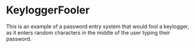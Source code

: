 # KeyloggerFooler

This is an example of a password entry system that would fool a keylogger, as it enters random characters in the middle of the user typing their password.
